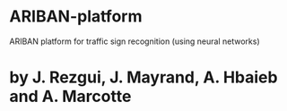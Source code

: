 # ARIBAN-platform
ARIBAN platform for traffic sign recognition (using neural networks)
# by J. Rezgui, J. Mayrand, A. Hbaieb and A. Marcotte
